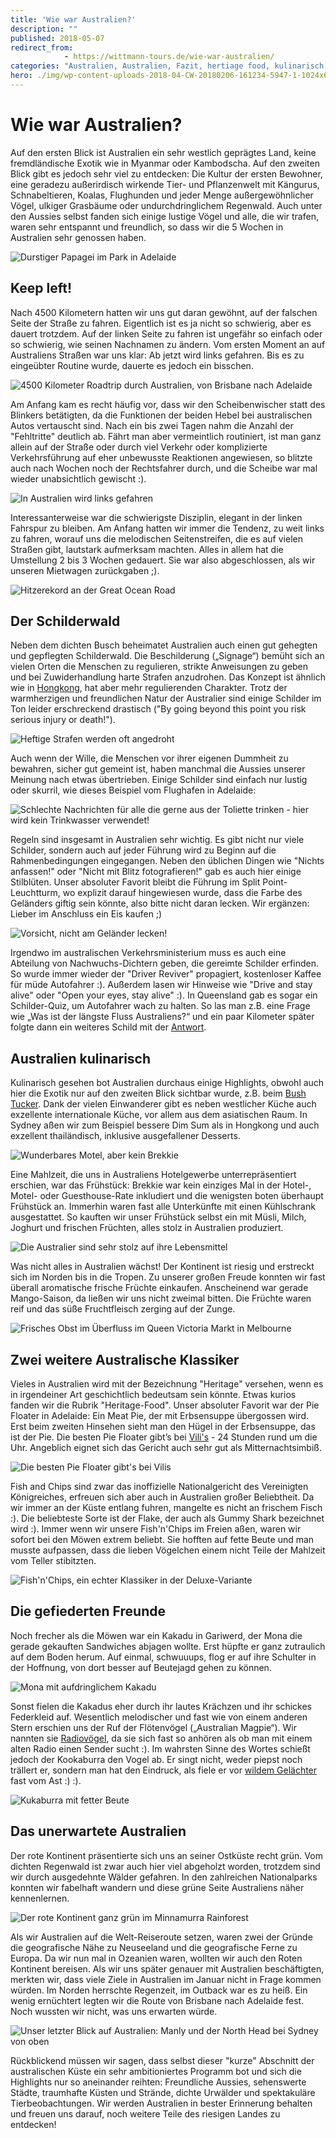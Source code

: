 ```yaml
---
title: 'Wie war Australien?'
description: ""
published: 2018-05-07
redirect_from: 
            - https://wittmann-tours.de/wie-war-australien/
categories: "Australien, Australien, Fazit, hertiage food, kulinarisch, Pie Floater, Roadtrip, Schilder, Sicherheit, Vögel, Wildlife"
hero: ./img/wp-content-uploads-2018-04-CW-20180206-161234-5947-1-1024x683.jpg
---
```

# Wie war Australien?

Auf den ersten Blick ist Australien ein sehr westlich geprägtes Land, keine fremdländische Exotik wie in Myanmar oder Kambodscha. Auf den zweiten Blick gibt es jedoch sehr viel zu entdecken: Die Kultur der ersten Bewohner, eine geradezu außerirdisch wirkende Tier- und Pflanzenwelt mit Kängurus, Schnabeltieren, Koalas, Flughunden und jeder Menge außergewöhnlicher Vögel, ulkiger Grasbäume oder undurchdringlichem Regenwald. Auch unter den Aussies selbst fanden sich einige lustige Vögel und alle, die wir trafen, waren sehr entspannt und freundlich, so dass wir die 5 Wochen in Australien sehr genossen haben.

![Durstiger Papagei im Park in Adelaide](./img/wp-content-uploads-2018-04-CW-20180206-161234-5947-1-1024x683.jpg)

<!--more-->

## Keep left!

Nach 4500 Kilometern hatten wir uns gut daran gewöhnt, auf der falschen Seite der Straße zu fahren. Eigentlich ist es ja nicht so schwierig, aber es dauert trotzdem. Auf der linken Seite zu fahren ist ungefähr so einfach oder so schwierig, wie seinen Nachnamen zu ändern. Vom ersten Moment an auf Australiens Straßen war uns klar: Ab jetzt wird links gefahren. Bis es zu eingeübter Routine wurde, dauerte es jedoch ein bisschen.

![4500 Kilometer Roadtrip durch Australien, von Brisbane nach Adelaide](./img/wp-content-uploads-2018-04-CW-20180218-184604-6350-Edit-1-1024x683.jpg)

Am Anfang kam es recht häufig vor, dass wir den Scheibenwischer statt des Blinkers betätigten, da die Funktionen der beiden Hebel bei australischen Autos vertauscht sind. Nach ein bis zwei Tagen nahm die Anzahl der "Fehltritte" deutlich ab. Fährt man aber vermeintlich routiniert, ist man ganz allein auf der Straße oder durch viel Verkehr oder komplizierte Verkehrsführung auf eher unbewusste Reaktionen angewiesen, so blitzte auch nach Wochen noch der Rechtsfahrer durch, und die Scheibe war mal wieder unabsichtlich gewischt :).

![In Australien wird links gefahren](./img/wp-content-uploads-2018-04-CW-20180202-104004-6002-1-1024x683.jpg)

Interessanterweise war die schwierigste Disziplin, elegant in der linken Fahrspur zu bleiben. Am Anfang hatten wir immer die Tendenz, zu weit links zu fahren, worauf uns die melodischen Seitenstreifen, die es auf vielen Straßen gibt, lautstark aufmerksam machten. Alles in allem hat die Umstellung 2 bis 3 Wochen gedauert. Sie war also abgeschlossen, als wir unseren Mietwagen zurückgaben ;).

![Hitzerekord an der Great Ocean Road](./img/wp-content-uploads-2018-04-APC_0978-1-1024x768.jpg)

## Der Schilderwald

Neben dem dichten Busch beheimatet Australien auch einen gut gehegten und gepflegten Schilderwald. Die Beschilderung („Signage“) bemüht sich an vielen Orten die Menschen zu regulieren, strikte Anweisungen zu geben und bei Zuwiderhandlung harte Strafen anzudrohen. Das Konzept ist ähnlich wie in [Hongkong](http://wittmann-tours.de/zu-ihrer-sicherheit/), hat aber mehr regulierenden Charakter. Trotz der warmherzigen und freundlichen Natur der Australier sind einige Schilder im Ton leider erschreckend drastisch ("By going beyond this point you risk serious injury or death!").

![Heftige Strafen werden oft angedroht](http://wittmann-tours.de/wp-content/uploads/2018/04/CW-20180113-104850-5025-1-1024x683.jpg)

Auch wenn der Wille, die Menschen vor ihrer eigenen Dummheit zu bewahren, sicher gut gemeint ist, haben manchmal die Aussies unserer Meinung nach etwas übertrieben. Einige Schilder sind einfach nur lustig oder skurril, wie dieses Beispiel vom Flughafen in Adelaide:

![Schlechte Nachrichten für alle die gerne aus der Toliette trinken - hier wird kein Trinkwasser verwendet!](http://wittmann-tours.de/wp-content/uploads/2018/04/CW-20180207-100614-6229-1-1024x683.jpg)

Regeln sind insgesamt in Australien sehr wichtig. Es gibt nicht nur viele Schilder, sondern auch auf jeder Führung wird zu Beginn auf die Rahmenbedingungen eingegangen. Neben den üblichen Dingen wie "Nichts anfassen!" oder "Nicht mit Blitz fotografieren!" gab es auch hier einige Stilblüten. Unser absoluter Favorit bleibt die Führung im Split Point-Leuchtturm, wo explizit darauf hingewiesen wurde, dass die Farbe des Geländers giftig sein könnte, also bitte nicht daran lecken. Wir ergänzen: Lieber im Anschluss ein Eis kaufen ;)

![Vorsicht, nicht am Geländer lecken!](http://wittmann-tours.de/wp-content/uploads/2018/04/CW-20180127-144925-5786-1-1024x683.jpg)

Irgendwo im australischen Verkehrsministerium muss es auch eine Abteilung von Nachwuchs-Dichtern geben, die gereimte Schilder erfinden. So wurde immer wieder der "Driver Reviver" propagiert, kostenloser Kaffee für müde Autofahrer :). Außerdem lasen wir Hinweise wie "Drive and stay alive" oder "Open your eyes, stay alive" :). In Queensland gab es sogar ein Schilder-Quiz, um Autofahrer wach zu halten. So las man z.B. eine Frage wie „Was ist der längste Fluss Australiens?“ und ein paar Kilometer später folgte dann ein weiteres Schild mit der [Antwort](https://de.wikipedia.org/wiki/Liste_der_Fl%C3%BCsse_in_Australien).

## Australien kulinarisch

Kulinarisch gesehen bot Australien durchaus einige Highlights, obwohl auch hier die Exotik nur auf den zweiten Blick sichtbar wurde, z.B. beim [Bush Tucker](http://wittmann-tours.de/australien-kulinarisch-bush-tucker). Dank der vielen Einwanderer gibt es neben westlicher Küche auch exzellente internationale Küche, vor allem aus dem asiatischen Raum. In Sydney aßen wir zum Beispiel bessere Dim Sum als in Hongkong und auch exzellent thailändisch, inklusive ausgefallener Desserts.

![Wunderbares Motel, aber kein Brekkie](http://wittmann-tours.de/wp-content/uploads/2018/04/CW-20180116-155137-5196-1-1024x683.jpg)

Eine Mahlzeit, die uns in Australiens Hotelgewerbe unterrepräsentiert erschien, war das Frühstück: Brekkie war kein einziges Mal in der Hotel-, Motel- oder Guesthouse-Rate inkludiert und die wenigsten boten überhaupt Frühstück an. Immerhin waren fast alle Unterkünfte mit einen Kühlschrank ausgestattet. So kauften wir unser Frühstück selbst ein mit Müsli, Milch, Joghurt und frischen Früchten, alles stolz in Australien produziert.

![Die Australier sind sehr stolz auf ihre Lebensmittel](http://wittmann-tours.de/wp-content/uploads/2018/04/APC_0975-Edit-1-1024x683.jpg)

Was nicht alles in Australien wächst! Der Kontinent ist riesig und erstreckt sich im Norden bis in die Tropen. Zu unserer großen Freude konnten wir fast überall aromatische frische Früchte einkaufen. Anscheinend war gerade Mango-Saison, da ließen wir uns nicht zweimal bitten. Die Früchte waren reif und das süße Fruchtfleisch zerging auf der Zunge.

![Frisches Obst im Überfluss im Queen Victoria Markt in Melbourne](http://wittmann-tours.de/wp-content/uploads/2018/04/CW-20180125-111019-5612-1-1024x683.jpg)![]()

## Zwei weitere Australische Klassiker

Vieles in Australien wird mit der Bezeichnung "Heritage" versehen, wenn es in irgendeiner Art geschichtlich bedeutsam sein könnte. Etwas kurios fanden wir die Rubrik "Heritage-Food". Unser absoluter Favorit war der Pie Floater in Adelaide: Ein Meat Pie, der mit Erbsensuppe übergossen wird. Erst beim zweiten Hinsehen sieht man den Hügel in der Erbsensuppe, das ist der Pie. Die besten Pie Floater gibt’s bei [Vili's](https://www.vilis.com/cafe-de-vilis) - 24 Stunden rund um die Uhr. Angeblich eignet sich das Gericht auch sehr gut als Mitternachtsimbiß.

![Die besten Pie Floater gibt's bei Vilis](http://wittmann-tours.de/wp-content/uploads/2018/04/APC_1001-1-1024x768.jpg)

Fish and Chips sind zwar das inoffizielle Nationalgericht des Vereinigten Königreiches, erfreuen sich aber auch in Australien großer Beliebtheit. Da wir immer an der Küste entlang fuhren, mangelte es nicht an frischem Fisch :). Die beliebteste Sorte ist der Flake, der auch als Gummy Shark bezeichnet wird :). Immer wenn wir unsere Fish'n'Chips im Freien aßen, waren wir sofort bei den Möwen extrem beliebt. Sie hofften auf fette Beute und man musste aufpassen, dass die lieben Vögelchen einem nicht Teile der Mahlzeit vom Teller stibitzten.

![Fish'n'Chips, ein echter Klassiker in der Deluxe-Variante](http://wittmann-tours.de/wp-content/uploads/2018/04/APC_0980-1-1024x768.jpg)

## Die gefiederten Freunde

Noch frecher als die Möwen war ein Kakadu in Gariwerd, der Mona die gerade gekauften Sandwiches abjagen wollte. Erst hüpfte er ganz zutraulich auf dem Boden herum. Auf einmal, schwuuups, flog er auf ihre Schulter in der Hoffnung, von dort besser auf Beutejagd gehen zu können.

![Mona mit aufdringlichem Kakadu](http://wittmann-tours.de/wp-content/uploads/2018/04/CW-20180131-090615-5918-1-1024x683.jpg)

Sonst fielen die Kakadus eher durch ihr lautes Krächzen und ihr schickes Federkleid auf. Wesentlich melodischer und fast wie von einem anderen Stern erschien uns der Ruf der Flötenvögel („Australian Magpie“). Wir nannten sie [Radiovögel](https://www.youtube.com/watch?v=oYEYc8Ge3nw), da sie sich fast so anhören als ob man mit einem alten Radio einen Sender sucht :). Im wahrsten Sinne des Wortes schießt jedoch der Kookaburra den Vogel ab. Er singt nicht, weder piepst noch trällert er, sondern man hat den Eindruck, als fiele er vor [wildem Gelächter](https://www.youtube.com/watch?v=UXA0-YAoo9Q) fast vom Ast :) :).

![Kukaburra mit fetter Beute](http://wittmann-tours.de/wp-content/uploads/2018/04/CW-20180126-140742-4917-1-1024x683.jpg)

## Das unerwartete Australien

Der rote Kontinent präsentierte sich uns an seiner Ostküste recht grün. Vom dichten Regenwald ist zwar auch hier viel abgeholzt worden, trotzdem sind wir durch ausgedehnte Wälder gefahren. In den zahlreichen Nationalparks konnten wir fabelhaft wandern und diese grüne Seite Australiens näher kennenlernen.

![Der rote Kontinent ganz grün im Minnamurra Rainforest](http://wittmann-tours.de/wp-content/uploads/2018/04/CW-20180116-142201-4246-HDR-1-1024x683.jpg)

Als wir Australien auf die Welt-Reiseroute setzen, waren zwei der Gründe die geografische Nähe zu Neuseeland und die geografische Ferne zu Europa. Da wir nun mal in Ozeanien waren, wollten wir auch den Roten Kontinent bereisen. Als wir uns später genauer mit Australien beschäftigten, merkten wir, dass viele Ziele in Australien im Januar nicht in Frage kommen würden. Im Norden herrschte Regenzeit, im Outback war es zu heiß. Ein wenig ernüchtert legten wir die Route von Brisbane nach Adelaide fest. Noch wussten wir nicht, was uns erwarten würde.

![Unser letzter Blick auf Australien: Manly und der North Head bei Sydney von oben](http://wittmann-tours.de/wp-content/uploads/2018/04/CW-20180208-112920-6270-1-1024x683.jpg)

Rückblickend müssen wir sagen, dass selbst dieser "kurze" Abschnitt der australischen Küste ein sehr ambitioniertes Programm bot und sich die Highlights nur so aneinander reihten: Freundliche Aussies, sehenswerte Städte, traumhafte Küsten und Strände, dichte Urwälder und spektakuläre Tierbeobachtungen. Wir werden Australien in bester Erinnerung behalten und freuen uns darauf, noch weitere Teile des riesigen Landes zu entdecken!
